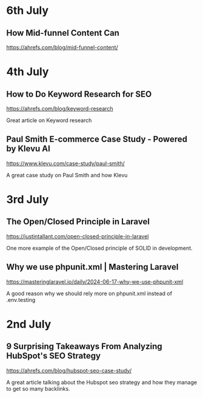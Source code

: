 # 6th July

## How Mid-funnel Content Can
https://ahrefs.com/blog/mid-funnel-content/

# 4th July

## How to Do Keyword Research for SEO
https://ahrefs.com/blog/keyword-research

Great article on Keyword research

## Paul Smith E-commerce Case Study - Powered by Klevu AI
https://www.klevu.com/case-study/paul-smith/

A great case study on Paul Smith and how Klevu

# 3rd July

## The Open/Closed Principle in Laravel
https://justintallant.com/open-closed-principle-in-laravel

One more example of the Open/Closed principle of SOLID in development.

## Why we use phpunit.xml | Mastering Laravel
https://masteringlaravel.io/daily/2024-06-17-why-we-use-phpunit-xml

A good reason why we should rely more on phpunit.xml instead of .env.testing

# 2nd July

## 9 Surprising Takeaways From Analyzing HubSpot's SEO Strategy
https://ahrefs.com/blog/hubspot-seo-case-study/

A great article talking about the Hubspot seo strategy and how
they manage to get so many backlinks.

